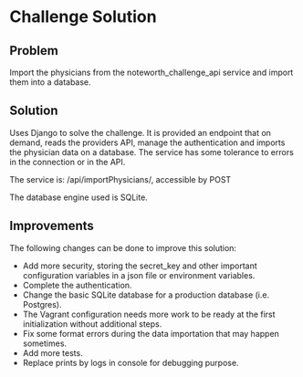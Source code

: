 
# Challenge Solution


## Problem

Import the physicians from the noteworth_challenge_api service and import them into a database.


## Solution
Uses Django to solve the challenge. It is provided an endpoint that on demand, reads the providers API, manage the authentication and imports the physician data on a database. The service has some tolerance to errors in the connection or in the API.

The service is:
/api/importPhysicians/, accessible by POST

The database engine used is SQLite.


## Improvements
The following changes can be done to improve this solution:
- Add more security, storing the secret_key and other important configuration variables in a json file or environment variables.
- Complete the authentication.
- Change the basic SQLite database for a production database (i.e. Postgres).
- The Vagrant configuration needs more work to be ready at the first initialization without additional steps.
- Fix some format errors during the data importation that may happen sometimes.
- Add more tests.
- Replace prints by logs in console for debugging purpose.
